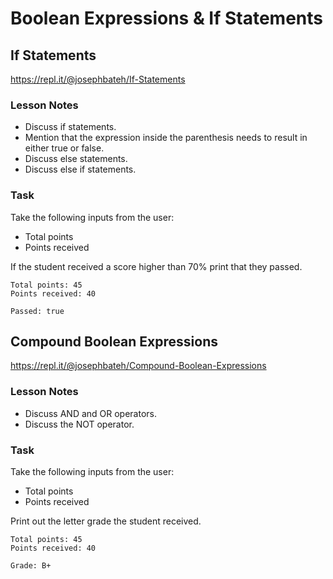 # Boolean Expressions & If Statements

## If Statements

https://repl.it/@josephbateh/If-Statements

### Lesson Notes

- Discuss if statements.
- Mention that the expression inside the parenthesis needs to result in either true or false.
- Discuss else statements.
- Discuss else if statements.

### Task

Take the following inputs from the user:
- Total points
- Points received

If the student received a score higher than 70% print that they passed.

```
Total points: 45
Points received: 40

Passed: true
```

## Compound Boolean Expressions

https://repl.it/@josephbateh/Compound-Boolean-Expressions

### Lesson Notes

- Discuss AND and OR operators.
- Discuss the NOT operator.

### Task

Take the following inputs from the user:
- Total points
- Points received

Print out the letter grade the student received.

```
Total points: 45
Points received: 40

Grade: B+
```